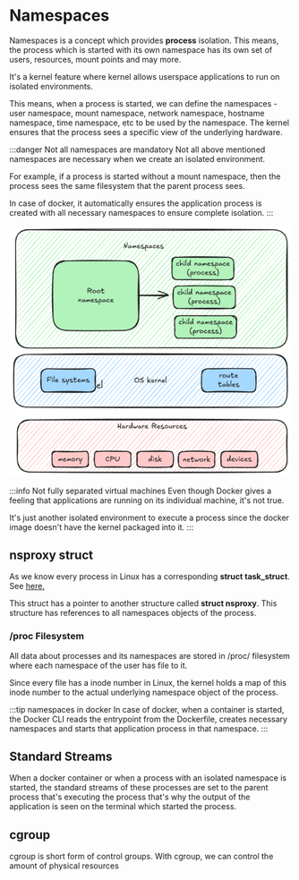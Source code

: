 # Namespaces

Namespaces is a concept which provides **process** isolation.
This means, the process which is started with its own namespace has its own set of users,
resources, mount points and may more.

It's a kernel feature where kernel allows userspace applications to run on isolated
environments.

This means, when a process is started, we can define the namespaces - user namespace, mount namespace, network namespace, hostname namespace, time namespace, etc
to be used by the namespace.
The kernel ensures that the process sees a specific view of the underlying hardware.

:::danger Not all namespaces are mandatory
Not all above mentioned namespaces are necessary when we create an isolated environment.

For example, if a process is started without a mount namespace,
then the process sees the same filesystem that the parent process sees.

In case of docker, it automatically ensures the application process is created with all necessary namespaces to ensure complete isolation.
:::

![namespace](../../static/img/namespaces.excalidraw.png)

:::info Not fully separated virtual machines
Even though Docker gives a feeling that applications are running on its individual machine, it's not true.

It's just another isolated environment to execute a process since the docker image doesn't have the kernel packaged into it.
:::

## nsproxy struct

As we know every process in Linux has a corresponding **struct task_struct**. See [here.](./processes.md#processthread-structure)

This struct has a pointer to another structure called **struct nsproxy**. This structure has references to all namespaces objects of the process.

### /proc Filesystem

All data about processes and its namespaces are stored in /proc/ filesystem where each namespace of the user has file to it.

Since every file has a inode number in Linux, the kernel holds a map of this inode number to the actual underlying namespace object of the process.

:::tip namespaces in docker
In case of docker, when a container is started, the Docker CLI reads the entrypoint from
the Dockerfile, creates necessary namespaces and starts that application process in that namespace.
:::

## Standard Streams

When a docker container or when a process with an isolated namespace is started,
the standard streams of these processes are set to the parent process that's executing the process that's why the output of the
application is seen on the terminal which started the process.

## cgroup

cgroup is short form of control groups.
With cgroup, we can control the amount of physical resources
